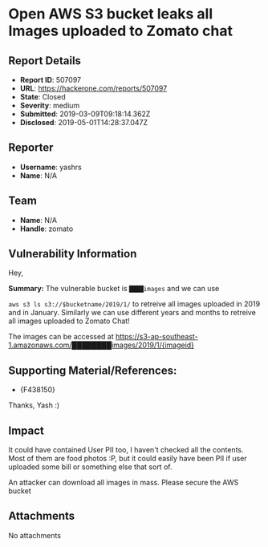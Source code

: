 # Open AWS S3 bucket leaks all Images uploaded to Zomato chat

## Report Details
- **Report ID**: 507097
- **URL**: https://hackerone.com/reports/507097
- **State**: Closed
- **Severity**: medium
- **Submitted**: 2019-03-09T09:18:14.362Z
- **Disclosed**: 2019-05-01T14:28:37.047Z

## Reporter
- **Username**: yashrs
- **Name**: N/A

## Team
- **Name**: N/A
- **Handle**: zomato

## Vulnerability Information
Hey,

**Summary:** 
The vulnerable bucket is `████images` and we can use 

`aws s3 ls s3://$bucketname/2019/1/` to retreive all images uploaded in 2019 and in January. Similarly we can use different years and months to retreive all images uploaded to Zomato Chat!

The images can be accessed at https://s3-ap-southeast-1.amazonaws.com/████████images/2019/1/{imageid}

## Supporting Material/References:
- {F438150}

Thanks,
Yash :)

## Impact

It could have contained User PII too, I haven't checked all the contents. Most of them are food photos :P, but it could easily have been PII if user uploaded some bill or something else that sort of.

An attacker can download all images in mass. Please secure the AWS bucket

## Attachments
No attachments
